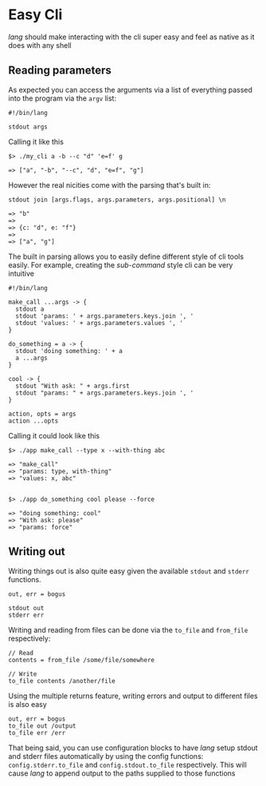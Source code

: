 
# Easy Cli

_lang_ should make interacting with the cli super easy and feel as native as it
does with any shell

## Reading parameters

As expected you can access the arguments via a list of everything passed into
the program via the `argv` list:

```
#!/bin/lang

stdout args
```

Calling it like this

```
$> ./my_cli a -b --c "d" 'e=f' g

=> ["a", "-b", "--c", "d", "e=f", "g"]
```

However the real nicities come with the parsing that's built in:

```
stdout join [args.flags, args.parameters, args.positional] \n

=> "b"
=>
=> {c: "d", e: "f"}
=>
=> ["a", "g"]
```

The built in parsing allows you to easily define different style of cli tools
easily. For example, creating the _sub-command_ style cli can be very intuitive

```
#!/bin/lang

make_call ...args -> {
  stdout a
  stdout 'params: ' + args.parameters.keys.join ', '
  stdout 'values: ' + args.parameters.values ', '
}

do_something = a -> {
  stdout 'doing something: ' + a
  a ...args
}

cool -> {
  stdout "With ask: " + args.first
  stdout "params: " + args.parameters.keys.join ', '
}

action, opts = args
action ...opts
```

Calling it could look like this

```
$> ./app make_call --type x --with-thing abc

=> "make_call"
=> "params: type, with-thing"
=> "values: x, abc"


$> ./app do_something cool please --force

=> "doing something: cool"
=> "With ask: please"
=> "params: force"
```

## Writing out

Writing things out is also quite easy given the available `stdout` and `stderr` functions.

```
out, err = bogus

stdout out
stderr err
```

Writing and reading from files can be done via the `to_file` and `from_file` respectively:

```
// Read
contents = from_file /some/file/somewhere

// Write
to_file contents /another/file
```

Using the multiple returns feature, writing errors and output to different
files is also easy

```
out, err = bogus
to_file out /output
to_file err /err
```

That being said, you can use configuration blocks to have _lang_ setup stdout
and stderr files automatically by using the config functions:
`config.stderr.to_file` and `config.stdout.to_file` respectively. This will
cause _lang_ to append output to the paths supplied to those functions
